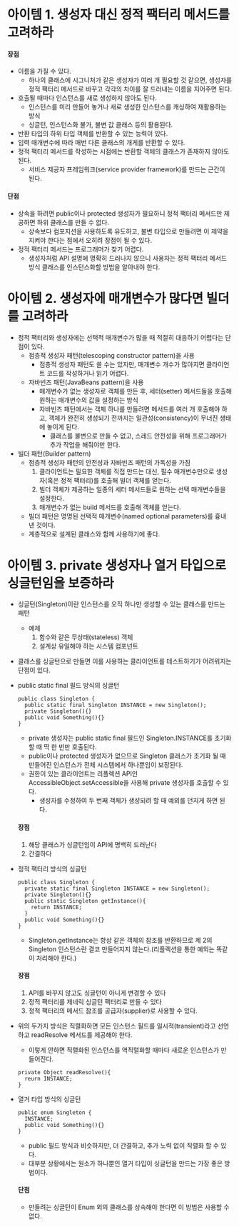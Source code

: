 <h1>아이템 1.  생성자 대신 정적 팩터리 메서드를 고려하라</h1>

<h4>장점</h4>

- 이름을 가질 수 있다.
  - 하나의 클래스에 시그니처가 같은 생성자가 여러 개 필요할 것 같으면, 생성자를 정적 팩터리 메서드로 바꾸고 각각의 차이를 잘 드러내는 이름을 지어주면 된다.
- 호출될 때마다 인스턴스를 새로 생성하지 않아도 된다.
  - 인스턴스를 미리 만들어 놓거나 새로 생성한 인스턴스를 캐싱하여 재활용하는 방식
  - 싱글턴, 인스턴스화 불가, 불변 값 클래스 등의 활용된다.
- 반환 타입의 하위 타입 객체를 반환할 수 있는 능력이 있다.
- 입력 매개변수에 따라 매번 다른 클래스의 개게를 반환할 수 있다.
- 정적 팩터리 메서드를 작성하는 시점에는 반환할 객체의 클래스가 존재하지 않아도 된다.
  - 서비스 제공자 프레임워크(service provider framework)를 만드는 근간이 된다.

<h4>단점</h4>

- 상속을 하려면 public이나 protected 생성자가 필요하니 정적 팩터리 메서드만 제공하면 하위 클래스를 만들 수 없다.
  - 상속보다 컴포지션을 사용하도록 유도하고, 불변 타입으로 만들려면 이 제약을 지켜야 한다는 점에서 오히려 장점이 될 수 있다.
- 정적 팩터리 메서드는 프로그래머가 찾기 어렵다.
  - 생성자처럼 API 설명에 명확히 드러나지 않으니 사용자는 정적 팩터리 메서드 방식 클래스를 인스턴스화할 방법을 알아내야 한다.
  
<h1>아이템 2. 생성자에 매개변수가 많다면 빌더를 고려하라</h1>

- 정적 팩터리와 생성자에는 선택적 매개변수가 많을 때 적절히 대응하기 어렵다는 단점이 있다.
  - 점층적 생성자 패턴(telescoping constructor pattern)을 사용
    - 점층적 생성자 패턴도 쓸 수는 있지만, 매개변수 개수가 많아지면 클라이언트 코드를 작성하거나 읽기 어렵다.
  - 자바빈즈 패턴(JavaBeans pattern)을 사용
    - 매개변수가 없는 생성자로 객체를 만든 후, 세터(setter) 메서드들을 호출해 원하는 매개변수의 값을 설정하는 방식
    - 자바빈즈 패턴에서는 객체 하나를 만들려면 메서드를 여러 개 호출해야 하고, 객체가 완전히 생성되기 전까지는 일관성(consistency)이 무너진 생태에 놓이게 된다.
      - 클래스를 불변으로 만들 수 없고, 스레드 안전성을 위해 프로그래머가 추가 작업을 해줘야만 한다.
- 빌더 패턴(Builder pattern)
  - 점층적 생성자 패턴의 안전성과 자바빈즈 패턴의 가독성을 가짐
    1) 클라이언트는 필요한 객체를 직접 만드는 대신, 필수 매개변수만으로 생성자(혹은 정적 팩터리)를 호출해 빌더 객체를 얻는다.
    2) 빌더 객체가 제공하는 일종의 세터 메서드들로 원하는 선택 매개변수들을 설정한다.
    3) 매개변수가 없는 build 메서드를 호출해 객체를 얻는다.
  - 빌더 패턴은 명명된 선택적 매개변수(named optional parameters)를 흉내 낸 것이다.
  - 계층적으로 설계된 클래스와 함께 사용하기에 좋다.
  
<h1>아이템 3. private 생성자나 열거 타입으로 싱글턴임을 보증하라</h1>
  
- 싱글턴(Singleton)이란 인스턴스를 오직 하나만 생성할 수 있는 클래스를 만드는 패턴
  - 예제
    1) 함수와 같은 무상태(stateless) 객체
    2) 설계상 유일해야 하는 시스템 컴포넌트
- 클래스를 싱글턴으로 만들면 이를 사용하는 클라이언트를 테스트하기가 어려워지는 단점이 있다.
- public static final 필드 방식의 싱글턴
  ```
  public class Singleton {
    public static final Singleton INSTANCE = new Singleton();
    private Singleton(){}
    public void Something(){}
  }
  ```
  - private 생성자는 public static final 필드인 Singleton.INSTANCE를 초기화할 때 딱 한 번만 호출된다.
  - public이나 protected 생성자가 없으므로 Singleton 클래스가 초기화 될 때 만들어진 인스턴스가 전체 시스템에서 하나뿐임이 보장된다.
  - 권한이 있는 클라이언트는 리플렉션 API인 AccessibleObject.setAccessible을 사용해 private 생성자를 호출할 수 있다.
    - 생성자를 수정하여 두 번째 객체가 생성되려 할 때 예외를 던지게 하면 된다.
  
  <h4>장점</h4>
  
    1) 해당 클래스가 싱글턴임이 API에 명백히 드러난다
    2) 간결하다
    
- 정적 팩터리 방식의 싱글턴
  ```
  public class Singleton {
    private static final Singleton INSTANCE = new Singleton();
    private Singleton(){}
    public static Singleton getInstance(){
      return INSTANCE;
    }
    public void Something(){}
  }
  ```
  - Singleton.getInstance는 항상 같은 객체의 참조를 반환하므로 제 2의 Singleton 인스턴스란 결코 만들어지지 않는다.(리플렉션을 통한 예외는 똑같이 처리해야 한다.)
  
  <h4>장점</h4>
  
  1) API를 바꾸지 않고도 싱글턴이 아니게 변경할 수 있다
  2) 정적 팩터리를 제네릭 싱글턴 팩터리로 만들 수 있다
  3) 정적 팩터리의 메서드 참조를 공급자(supplier)로 사용할 수 있다.
  
- 위의 두가지 방식은 직렬화하면 모든 인스턴스 필드를 일시적(transient)라고 선언하고 readResolve 메서드를 제공해야 한다.
    - 이렇게 안하면 직렬화된 인스턴스를 역직렬화할 때마다 새로운 인스턴스가 만들어진다.
    ```
    private Object readResolve(){
      reurn INSTANCE;
    }
    
- 열거 타입 방식의 싱글턴
  ```
  public enum Singleton {
    INSTANCE;
    public void Something(){}
  }
  ```
  - public 필드 방식과 비슷하지만, 더 간결하고, 추가 노력 없이 직렬화 할 수 있다.
  - 대부분 상황에서는 원소가 하나뿐인 열거 타입이 싱글턴을 만드는 가장 좋은 방법이다.
  
  <h4>단점</h4>
  
  - 만들려는 싱글턴이 Enum 외의 클래스를 상속해야 한다면 이 방법은 사용할 수 없다.
  
